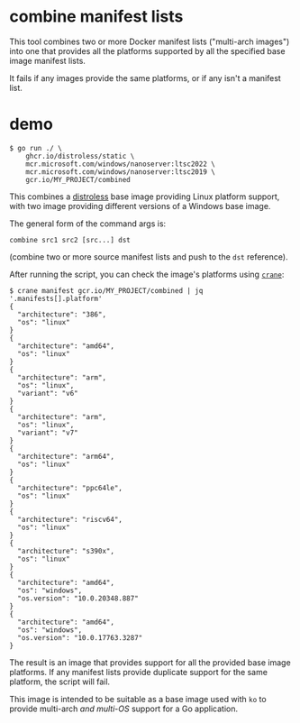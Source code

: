 # combine manifest lists

This tool combines two or more Docker manifest lists ("multi-arch images") into one that provides all the platforms supported by all the specified base image manifest lists.

It fails if any images provide the same platforms, or if any isn't a manifest list.

# demo

```
$ go run ./ \
    ghcr.io/distroless/static \
    mcr.microsoft.com/windows/nanoserver:ltsc2022 \
    mcr.microsoft.com/windows/nanoserver:ltsc2019 \
    gcr.io/MY_PROJECT/combined
```

This combines a [distroless](https://github.com/distroless/static) base image providing Linux platform support, with two image providing different versions of a Windows base image.

The general form of the command args is:

```
combine src1 src2 [src...] dst
```

(combine two or more source manifest lists and push to the `dst` reference).

After running the script, you can check the image's platforms using [`crane`](https://github.com/google/go-containerregistry/blob/main/cmd/crane/README.md):

```
$ crane manifest gcr.io/MY_PROJECT/combined | jq '.manifests[].platform'
{
  "architecture": "386",
  "os": "linux"
}
{
  "architecture": "amd64",
  "os": "linux"
}
{
  "architecture": "arm",
  "os": "linux",
  "variant": "v6"
}
{
  "architecture": "arm",
  "os": "linux",
  "variant": "v7"
}
{
  "architecture": "arm64",
  "os": "linux"
}
{
  "architecture": "ppc64le",
  "os": "linux"
}
{
  "architecture": "riscv64",
  "os": "linux"
}
{
  "architecture": "s390x",
  "os": "linux"
}
{
  "architecture": "amd64",
  "os": "windows",
  "os.version": "10.0.20348.887"
}
{
  "architecture": "amd64",
  "os": "windows",
  "os.version": "10.0.17763.3287"
}
```

The result is an image that provides support for all the provided base image platforms.
If any manifest lists provide duplicate support for the same platform, the script will fail.

This image is intended to be suitable as a base image used with `ko` to provide multi-arch _and multi-OS_ support for a Go application.
